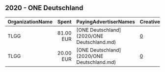 ## 2020 - ONE Deutschland 
|OrganizationName|Spent|PayingAdvertiserNames|CreativeUrls|Impressions|Genders|AgeBrackets|CountryCodes|BillingAddresses|CandidateBallotInformation|
|:---|---:|:---|:---|---:|:---|:---|:---|:---|:---|
|TLGG|81.00 EUR|[ONE Deutschland](2020/ONE Deutschland.md)|[0](https://www.snap.com/political-ads/asset/25d64eb86be3964d4183ae7520a62dae6b0aa9eae8b90275fc55ed9b8cd556e7?mediaType=png)|39,620||18+|germany|"Paul-Lincke-Ufer 39/40,Berlin,10999,DE"||
|TLGG|20.00 EUR|[ONE Deutschland](2020/ONE Deutschland.md)|[0](https://www.snap.com/political-ads/asset/e1bc720becc0216c6e6819347f0eb535c2135ba054a818d04e2595231dc9b7e2?mediaType=png)|8,874||18+|germany|"Paul-Lincke-Ufer 39/40,Berlin,10999,DE"||
